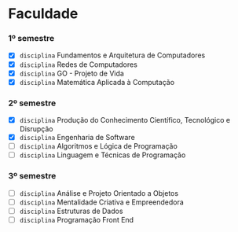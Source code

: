 # Faculdade
### 1º semestre
- [X] `disciplina` Fundamentos e Arquitetura de Computadores
- [X] `disciplina` Redes de Computadores
- [X] `disciplina` GO - Projeto de Vida
- [X] `disciplina` Matemática Aplicada à Computação

### 2º semestre
- [X] `disciplina` Produção do Conhecimento Científico, Tecnológico e Disrupção
- [X] `disciplina` Engenharia de Software
- [ ] `disciplina` Algoritmos e Lógica de Programação
- [ ] `disciplina` Linguagem e Técnicas de Programação

### 3º semestre
- [ ] `disciplina` Análise e Projeto Orientado a Objetos
- [ ] `disciplina` Mentalidade Criativa e Empreendedora
- [ ] `disciplina` Estruturas de Dados
- [ ] `disciplina` Programação Front End
